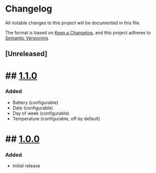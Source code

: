 # Changelog

All notable changes to this project will be documented in this file.

The format is based on [Keep a Changelog](https://keepachangelog.com/en/1.1.0/),
and this project adheres to [Semantic Versioning](https://semver.org/spec/v2.0.0.html).

## [Unreleased]

# ## [1.1.0](https://github.com/blalop/LiquidCrystal/tree/1.1.0)
### Added
- Battery (configurable)
- Date (configurable)
- Day of week (configurable)
- Temperature (configurable, off by default)

# ## [1.0.0](https://github.com/blalop/LiquidCrystal/tree/1.0.0)
### Added
- Initial release